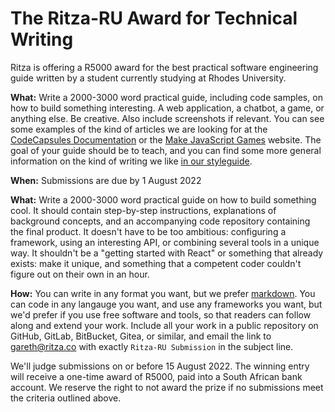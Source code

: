 # The Ritza-RU Award for Technical Writing

Ritza is offering a R5000 award for the best practical software engineering guide written by a student currently studying at Rhodes University.

**What:** Write a 2000-3000 word practical guide, including code samples, on how to build something interesting. A web application, a chatbot, a game, or anything else. Be creative. Also include screenshots if relevant. You can see some examples of the kind of articles we are looking for at the [CodeCapsules Documentation](https://codecapsules.io/docs/tutorials/) or the [Make JavaScript Games](https://makejsgames.com) website. The goal of your guide should be to teach, and you can find some more general information on the kind of writing we like [in our styleguide](https://styleguide.ritza.co/ritza%27s-writing-rules/Style/). 

**When:** Submissions are due by 1 August 2022

**What:** Write a 2000-3000 word practical guide on how to build something cool. It should contain step-by-step instructions, explanations of background concepts, and an accompanying code repository containing the final product. It doesn't have to be too ambitious: configuring a framework, using an interesting API, or combining several tools in a unique way. It shouldn't be a "getting started with React" or something that already exists: make it unique, and something that a competent coder couldn't figure out on their own in an hour.

**How:** You can write in any format you want, but we prefer [markdown](https://daringfireball.net/projects/markdown/). You can code in any langauge you want, and use any frameworks you want, but we'd prefer if you use free software and tools, so that readers can follow along and extend your work. Include all your work in a public repository on GitHub, GitLab, BitBucket, Gitea, or similar, and email the link to gareth@ritza.co with exactly `Ritza-RU Submission` in the subject line.

We'll judge submissions on or before 15 August 2022. The winning entry will receive a one-time award of R5000, paid into a South African bank account. We reserve the right to not award the prize if no submissions meet the criteria outlined above.


